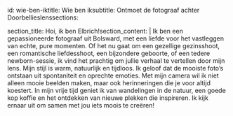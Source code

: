 
id: wie-ben-iktitle: Wie ben iksubtitle: Ontmoet de fotograaf achter Doorbellieslenssections:

section_title: Hoi, ik ben Elbrich!section_content: |  Ik ben een gepassioneerde fotograaf uit Bolsward, met een liefde voor het vastleggen van echte, pure momenten. Of het nu gaat om een gezellige gezinsshoot, een romantische liefdesshoot, een bijzondere geboorte, of een tedere newborn-sessie, ik vind het prachtig om jullie verhaal te vertellen door mijn lens.
  Mijn stijl is warm, natuurlijk en tijdloos. Ik geloof dat de mooiste foto’s ontstaan uit spontaniteit en oprechte emoties. Met mijn camera wil ik niet alleen mooie beelden maken, maar ook herinneringen die je voor altijd koestert.
  In mijn vrije tijd geniet ik van wandelingen in de natuur, een goede kop koffie en het ontdekken van nieuwe plekken die inspireren. Ik kijk ernaar uit om samen met jou iets moois te creëren!


